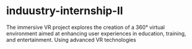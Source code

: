 # induustry-internship-II
The immersive VR project explores the creation of a 360° virtual environment aimed at enhancing user experiences in education, training, and entertainment. Using advanced VR technologies
